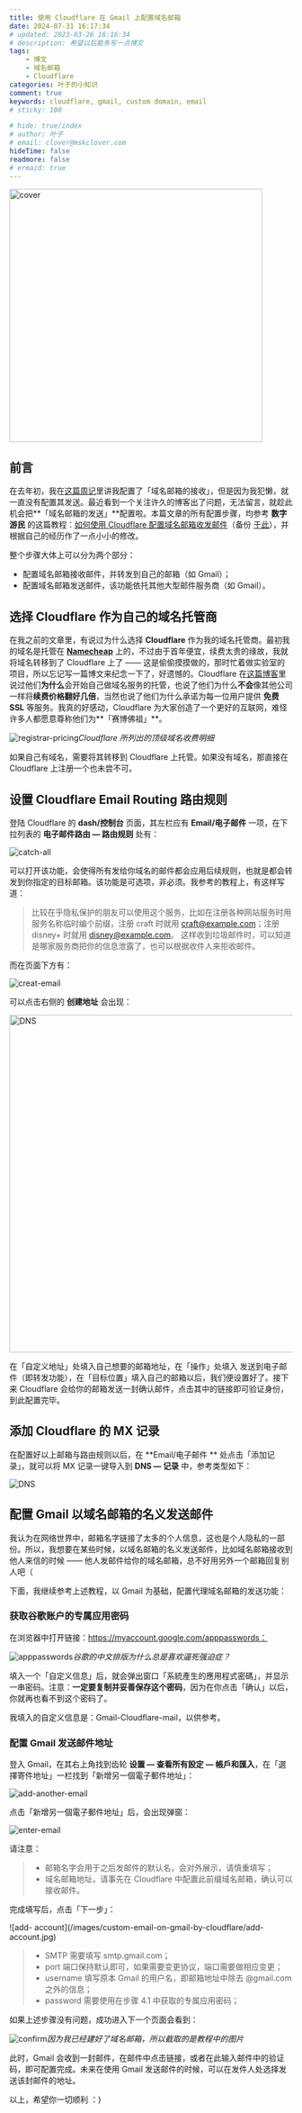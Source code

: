 ```yaml
---
title: 使用 Cloudflare 在 Gmail 上配置域名邮箱
date: 2024-07-31 16:17:34
# updated: 2023-03-26 16:16:34
# description: 希望以后能多写一点博文
tags: 
    - 博文
    - 域名邮箱
    - Cloudflare
categories: 叶子的小知识
comment: true
keywords: cloudflare, gmail, custom domain, email
# sticky: 100

# hide: true/index
# author: 叶子
# email: clover@mskclover.com
hideTime: false
readmore: false
# ermaid: true
---
```


<img src="/images/custom-email-on-gmail-by-cloudflare/cover.jpg" width="450" alt="cover" />


<!-- more -->

## 前言

在去年初，我在[这篇周记](https://mskclover.com/2023/04/09/2023-04-Week-14/)里讲我配置了「域名邮箱的接收」，但是因为我犯懒，就一直没有配置其发送。最近看到一个关注许久的博客出了问题，无法留言，就趁此机会把**「域名邮箱的发送」**配置啦。本篇文章的所有配置步骤，均参考 **数字游民** 的这篇教程：[如何使用 Cloudflare 配置域名邮箱收发邮件](https://blog.shuziyimin.org/1355#comment-8798/)（备份 [于此](https://web.archive.org/web/20240916150632/https://blog.shuziyimin.org/1355#comment-8798/)），并根据自己的经历作了一点小小的修改。

整个步骤大体上可以分为两个部分：

- 配置域名邮箱接收邮件，并转发到自己的邮箱（如 Gmail）；
- 配置域名邮箱发送邮件，该功能依托其他大型邮件服务商（如 Gmail）。



## 选择 Cloudflare 作为自己的域名托管商

在我之前的文章里，有说过为什么选择 **Cloudflare** 作为我的域名托管商。最初我的域名是托管在 **[Namecheap](https://www.namecheap.com/)** 上的，不过由于首年便宜，续费太贵的缘故，我就将域名转移到了 Cloudflare 上了 —— 这是偷偷摸摸做的，那时忙着做实验室的项目，所以忘记写一篇博文来纪念一下了，好遗憾的。Cloudflare 在[这篇博客](https://blog.cloudflare.com/cloudflare-registrar/)里说过他们**为什么**会开始自己做域名服务的托管，也说了他们为什么**不会**像其他公司一样将**续费价格翻好几倍**，当然也说了他们为什么承诺为每一位用户提供 **免费 SSL** 等服务。我真的好感动，Cloudflare 为大家创造了一个更好的互联网，难怪许多人都愿意尊称他们为**「赛博佛祖」**。

![registrar-pricing](/images/custom-email-on-gmail-by-cloudflare/registrar-pricing.jpg)_Cloudflare 所列出的顶级域名收费明细_

如果自己有域名，需要将其转移到 Cloudflare 上托管。如果没有域名，那直接在 Cloudflare 上注册一个也未尝不可。



## 设置 Cloudflare Email Routing 路由规则

登陆 Cloudflare 的 **dash/控制台** 页面，其左栏应有 **Email/电子邮件** 一项，在下拉列表的 **电子邮件路由 — 路由规则** 处有：

![catch-all](/images/custom-email-on-gmail-by-cloudflare/catch-all.jpg)

可以打开该功能，会使得所有发给你域名的邮件都会应用后续规则，也就是都会转发到你指定的目标邮箱。该功能是可选项，非必须。我参考的教程上，有这样写道：

> 比较在乎隐私保护的朋友可以使用这个服务，比如在注册各种网站服务时用服务名称临时编个前缀，注册 craft 时就用 craft@example.com；注册 disney+ 时就用 disney@example.com。 这样收到垃圾邮件时，可以知道是哪家服务商把你的信息泄露了，也可以根据收件人来拒收邮件。

而在页面下方有：

![creat-email](/images/custom-email-on-gmail-by-cloudflare/creat-email.jpg)

可以点击右侧的 **创建地址** 会出现：

<img src="/images/custom-email-on-gmail-by-cloudflare/set-action.jpg" width="600" alt="DNS" />

在「自定义地址」处填入自己想要的邮箱地址，在「操作」处填入 发送到电子邮件（即转发功能），在「目标位置」填入自己的邮箱以后，我们便设置好了。接下来 Cloudflare 会给你的邮箱发送一封确认邮件，点击其中的链接即可验证身份，到此配置完毕。



## 添加 Cloudflare 的 MX 记录

在配置好以上邮箱与路由规则以后，在 **Email/电子邮件 ** 处点击「添加记录」，就可以将 MX 记录一键导入到 **DNS — 记录** 中，参考类型如下：

![DNS](/images/custom-email-on-gmail-by-cloudflare/DNS.jpg)



## 配置 Gmail 以域名邮箱的名义发送邮件

我认为在网络世界中，邮箱名字链接了太多的个人信息，这也是个人隐私的一部份。所以，我想要在某些时候，以域名邮箱的名义发送邮件，比如域名邮箱接收到他人来信的时候 —— 他人发邮件给你的域名邮箱，总不好用另外一个邮箱回复别人吧（

下面，我继续参考上述教程，以 Gmail 为基础，配置代理域名邮箱的发送功能：



### 获取谷歌账户的专属应用密码

在浏览器中打开链接：https://myaccount.google.com/apppasswords：

![apppasswords](/images/custom-email-on-gmail-by-cloudflare/apppasswords.jpg)_谷歌的中文排版为什么总是喜欢逼死强迫症？_

填入一个「自定义信息」后，就会弹出窗口「系統產生的應用程式密碼」，并显示一串密码。注意：**一定要复制并妥善保存这个密码**，因为在你点击「确认」以后，你就再也看不到这个密码了。

我填入的自定义信息是：Gmail-Cloudflare-mail，以供参考。



### 配置 Gmail 发送邮件地址

登入 Gmail，在其右上角找到齿轮 **设置 — 查看所有設定 — 帳戶和匯入**，在「選擇寄件地址」一栏找到「新增另一個電子郵件地址」：

![add-another-email](/images/custom-email-on-gmail-by-cloudflare/add-another-email.jpg)

点击「新增另一個電子郵件地址」后，会出现弹窗：

![enter-email](/images/custom-email-on-gmail-by-cloudflare/enter-email.jpg)

请注意：

> - 邮箱名字会用于之后发邮件的默认名，会对外展示，请慎重填写；
> - 域名邮箱地址，请事先在 Cloudflare 中配置此前缀域名邮箱，确认可以接收邮件。

完成填写后，点击「下一步」：

![add- account](/images/custom-email-on-gmail-by-cloudflare/add- account.jpg)

> - SMTP 需要填写 smtp.gmail.com；
> - port 端口保持默认即可，如果需要变更协议，端口需要做相应变更；
> - username 填写原本 Gmail 的用户名，即邮箱地址中除去 @gmail.com 之外的信息；
> - password 需要使用在步骤 4.1 中获取的专属应用密码；

如果上述步骤没有问题，成功进入下一个页面会看到：

![confirm](/images/custom-email-on-gmail-by-cloudflare/confirm.jpg)_因为我已经建好了域名邮箱，所以截取的是教程中的图片_

此时，Gmail 会收到一封邮件，在邮件中点击链接，或者在此输入邮件中的验证码，即可配置完成。未来在使用 Gmail 发送邮件的时候，可以在发件人处选择发送该封邮件的地址。

以上，希望你一切顺利 ：)













